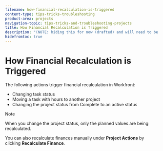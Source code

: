 ```yaml
---
filename: how-financial-recalculation-is-triggered
content-type: tips-tricks-troubleshooting
product-area: projects
navigation-topic: tips-tricks-and-troubleshooting-projects
title: How Financial Recalculation is Triggered
description: "(NOTE: hiding this for now (drafted) and will need to be deleted after Zoomin; the content was added to the Recalculate Finances article)"
hidefromtoc: true
---
```


# How Financial Recalculation is Triggered

<!--
<p data-mc-conditions="QuicksilverOrClassic.Draft mode">(NOTE: hiding this for now (drafted) and will need to be deleted after Zoomin; the content was added to the Recalculate Finances article)</p>
-->

The following actions trigger financial recalculation in Workfront:

* Changing task status
* Moving a task with hours to another project
* Changing the project status from Complete to an active status

>[!NOTE]
>
>When you change the project status, only the planned values are being recalculated.

You can also recalculate finances manually under **Project Actions** by clicking **Recalculate Finance**.
